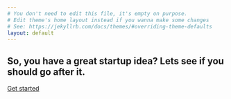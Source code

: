 ```yaml
---
# You don't need to edit this file, it's empty on purpose.
# Edit theme's home layout instead if you wanna make some changes
# See: https://jekyllrb.com/docs/themes/#overriding-theme-defaults
layout: default
---
```


<section role="main" class="item main">
	<h1>So, you have a great startup idea? Lets see if you should go after it.</h1>
</section>
<section role="contentinfo" class="item">
	<a href="{{site.baseurl}}/questions/1">Get started</a>
</section>
